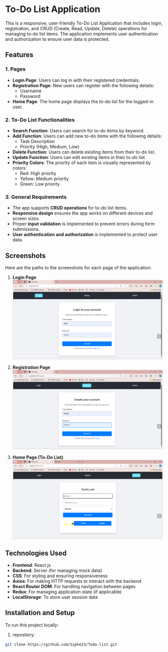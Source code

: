 # To-Do List Application

This is a responsive, user-friendly To-Do List Application that includes login, registration, and CRUD (Create, Read, Update, Delete) operations for managing to-do list items. The application implements user authentication and authorization to ensure user data is protected.

## Features

### 1. Pages
- **Login Page**: Users can log in with their registered credentials.
- **Registration Page**: New users can register with the following details:
  - Username
  - Password
- **Home Page**: The home page displays the to-do list for the logged-in user.

### 2. To-Do List Functionalities
- **Search Function**: Users can search for to-do items by keyword.
- **Add Function**: Users can add new to-do items with the following details:
  - Task Description
  - Priority (High, Medium, Low)
- **Delete Function**: Users can delete existing items from their to-do list.
- **Update Function**: Users can edit existing items in their to-do list.
- **Priority Colors**: The priority of each item is visually represented by colors:
  - Red: High priority
  - Yellow: Medium priority
  - Green: Low priority

### 3. General Requirements
- The app supports **CRUD operations** for to-do list items.
- **Responsive design** ensures the app works on different devices and screen sizes.
- Proper **input validation** is implemented to prevent errors during form submissions.
- **User authentication and authorization** is implemented to protect user data.

## Screenshots

Here are the paths to the screenshots for each page of the application:

1. **Login Page**
   ![Login Page](./src/screenshots/login.png)

2. **Registration Page**
   ![Registration Page](./src/screenshots/sigup.png)

3. **Home Page (To-Do List)**
   ![Home Page](./src/screenshots/HOME.png)

## Technologies Used

- **Frontend**: React.js
- **Backend**:  Server (for managing mock data)
- **CSS**: For styling and ensuring responsiveness
- **Axios**: For making HTTP requests to interact with the backend
- **React Router DOM**: For handling navigation between pages
- **Redux**: For managing application state (if applicable)
- **LocalStorage**: To store user session data

## Installation and Setup

To run this project locally:

1.  repository:
   ```bash
   git clone https://github.com/Siphe23/Todo-list.git
